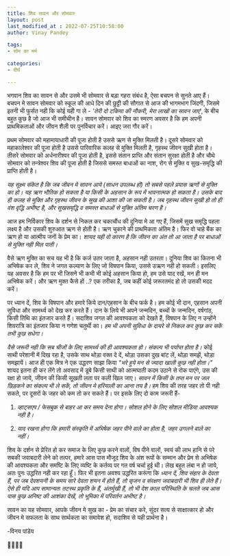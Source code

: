 ```yaml
---
title: शिव सावन और सोमवार
layout: post
last_modified_at : 2022-07-25T10:58:00
author: Vinay Pandey

tags:
- सोम का मर्म

categories:
- दीर्घ

---
```


भगवान शिव का सावन से और उसमे भी सोमवार से बड़ा गहरा संबंध है, ऐसा बचपन से सुनते आए हैं। बचपन मे सावन सोमवार को स्कूल की आधे दिन की छुट्टी की सौगात से आज की भागमभाग जिंदगी, जिसमे इतनी भी फुर्सत नही कि कोई यही गा ले - _'तेरी दो टकिया की नौकरी, मेरा लाखों का सावन जाए_', के बीच बहुत कुछ है जो आज भी समीचीन है। सावन सोमवार को शिव का स्मरण अवसर है कि हम अपनी प्राथमिकताओं और जीवन शैली पर पुनर्विचार करें। 
आइए जरा गौर करें।

प्रथम सोमवार को महामायाधारी की पूजा होती है उससे ऋण से मुक्ति मिलती है। दूसरे सोमवार को  महाकालेश्वर की पूजा होती है उससे पारिवारिक कलह से मुक्ति मिलती है, गृहस्थ जीवन सुखी होता है। तीसरे सोमवार को अर्धनारीश्वर की पूजा होती है, इससे संतान प्राप्ति और संतान सुरक्षा होती है और चौथे सोमवार को तन्त्रेश्वर शिव की पूजा होती है जिससे समस्त बाधाओं का नाश, रोग से मुक्ति व सुख-समृद्धि की प्राप्ति होती है।

*यह सूक्ष्म संकेत है कि जब जीवन मे सावन आये (साधन उपलब्ध हों) तो सबसे पहले प्रयास ऋणों से मुक्ति का हो। यह ऋण भौतिक हो सकता है या किसी के अहसान के रूप में भावनात्मक हो सकता है। उसके बाद ही कलह से मुक्ति और गृहस्थ जीवन के सुख की आशा की जा सकती है। जब गृहस्थ जीवन सुखी हो तो ही वंश वृद्धि अभीष्ट है, और सुखसमृद्धि व समस्त बाधाओं से मुक्ति अंतिम चरण है।*

आज हम निर्विकार शिव के दर्शन से निकल कर चकाचौंध की दुनिया मे आ गए हैं, जिसमें सुख समृद्धि  पहला लक्ष्य है और उसकी शुरुआत  ऋण से होती है। ऋण चुकाने की प्राथमिकता अंतिम है। फिर वो चाहे बैंक का ऋण हो या आत्मीय जनों के प्रेम का। *शायद यही वो कारण है कि जीवन का अंत तो आ जाता है पर बाधाओं से मुक्ति नही मिल पाती।*
 

वैसे ऋण मुक्ति का सच यह भी है कि कर्ज उतर जाता है, अहसान नही उतरता। दुनिया शिव का कितना भी अभिषेक कर ले, शिव ने जगत कल्याण के लिए जो विषपान किया, उससे उऋण नही हो सकती। इसलिए यह अवसर है कि हम पर भी जिसने भी कभी भी कोई अहसान किया हो, हम उसे याद रखें, मन ही मन अभिषेक करें। और ऋण मुक्त कैसे हों ..? एक तरीका है, जब कहीं कोई जरूरतमंद हो तो उसकी मदद करें। 

पर ध्यान दें, शिव के विषपान और हमारे किये दान/एहसान के बीच फर्क है। हम कोई भी दान, एहसान अपनी सुविधा और सामर्थ्य को देख कर करते हैं। दान के लिये भी अपने जन्मदिन, बच्चों के जन्मदिन, वर्षगांठ, किसी तिथि  का इंतजार करते हैं। सदाशिव जगत की आवश्यकता को देखते हैं, विषपान के लिए न उन्होंने शिवरात्रि का इंतजार किया न गणेश चतुर्थी का। *हम भी अपनी सुविधा के दायरे से निकल कर कुछ कर सकें तभी कुछ सधेगा।*

*वैसे जरूरी नही कि सब चीजों के लिए सामर्थ्य की ही आवश्यकता हो। संकल्प भी पर्याप्त होता है।* कोई साथी परेशानी में दिख रहा है, उसके साथ थोड़ा वक्त दे दें, थोड़ा उसका दुख बांट लें, थोड़ा समझें, थोड़ा समझायें। आज ही एक मित्र ने एक उद्धरण साझा किया _"भरे हुये मन से ज्यादा खाली कुछ नही होता।"_ शायद इतना ही कर लेंगे तो अवसाद में डूबे किसी साथी को आत्मघाती कदम उठाने से रोक पाएंगे, उस की रक्षा हो जाये, जीवन की किसी सूखती लता पर कली खिल जाए। *सावन में किसी के तप्त मन पर जल छिड़कने का संकल्प भी ले सकें, तो जीवन मे हरियाली का आना तय है।* हम शिव की तरह जहर तो पी नही सकते, पर दूसरों के जहर को कम तो कर सकते हैं। पर इसके लिए दो काम जरूरी हैं- 

1. *व्हाट्सएप / फेसबुक से बाहर आ कर समय देना होगा। सोशल होने के लिए सोशल मीडिया आवश्यक नही है।*

2. *याद रखना होगा कि हमारी संस्कृति में अभिषेक जहर पीने वाले का होता है, जहर उगलने वाले का नहीं।*

शिव के दर्शन से प्रेरित हो कर  समाज के लिए कुछ करने वालों, विष पीने वालों, स्वयं की लाभ हानि से परे सबकी जवाबदारी लेने को तत्पर, हमारे आस पास मौजूद शिव के अंश रूपों के सम्मान और प्रेम से अभिषेक की आवश्यकता और समष्टि के लिए व्यष्टि के कर्तव्य पर गत वर्ष चर्चा हुई थी। लेख बहुत लंबा न हो जाये, अतः पुनः उद्धरित नही कर रहा हूँ। फिर भी इतना अवश्य उद्धरित करूंगा कि *ध्यान दें, शिव संहार के देवता हैं, पर जब देवशयनी के समय सारे देवता शयन में होते हैं, तो सृजन व संरक्षण जवाबदारी भी शिव ही लेते हैं। ऐसे ही यदि आप सामान्यतः तटस्थ प्रकृति के हैं, अंतर्मुखी हैं, तो भी देश काल परिस्थिति के चलते जब आस पास कुछ अनिष्ट की आशंका देखें, तो भूमिका में परिवर्तन अभीष्ट है।*

सावन का यह सोमवार, आपके जीवन मे सुख का - प्रेम का संचार करे, सुंदर सत्य से साक्षात्कार हो और जीवन मे सफलता के साथ सार्थकता का समावेश हो, सदाशिव से यही प्रार्थना है।

-विनय पांडेय

🙏🌷🌷🙏
